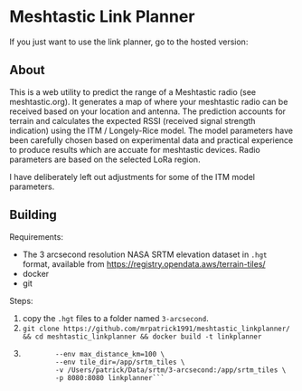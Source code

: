 # Meshtastic Link Planner 

If you just want to use the link planner, go to the hosted version: 

## About

This is a web utility to predict the range of a Meshtastic radio (see meshtastic.org). It generates a map of where your meshtastic radio can be received based on your location and antenna. The prediction accounts for terrain and calculates the expected RSSI (received signal strength indication) using the ITM / Longely-Rice model. The model parameters have been carefully chosen based on experimental data and practical experience to produce results which are accuate for meshtastic devices. Radio parameters are based on the selected LoRa region. 

I have deliberately left out adjustments for some of the ITM model parameters. 

## Building

Requirements:
* The 3 arcsecond resolution NASA SRTM elevation dataset in `.hgt` format, available from https://registry.opendata.aws/terrain-tiles/
* docker
* git

Steps:
1) copy the `.hgt` files to a folder named `3-arcsecond`.
2) `git clone https://github.com/mrpatrick1991/meshtastic_linkplanner/ && cd meshtastic_linkplanner && docker build -t linkplanner`
3) ```docker run --env h3_res=9 \
           --env max_distance_km=100 \
           --env tile_dir=/app/srtm_tiles \
           -v /Users/patrick/Data/srtm/3-arcsecond:/app/srtm_tiles \
           -p 8080:8080 linkplanner```
